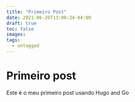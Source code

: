 ```yaml
---
title: "Primeiro Post"
date: 2021-06-26T13:08:24-04:00
draft: true
toc: false
images:
tags:
  - untagged
---
```


# Primeiro post

Este é o meu primeiro post usando Hugo and Go
